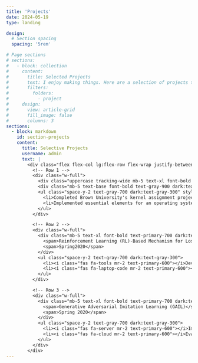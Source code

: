 ```yaml
---
title: 'Projects'
date: 2024-05-19
type: landing

design:
  # Section spacing
  spacing: '5rem'

# Page sections
# sections:
#   - block: collection
#     content:
#       title: Selected Projects
#       text: I enjoy making things. Here are a selection of projects that I have worked on over the years.
#       filters:
#         folders:
#           - project
#     design:
#       view: article-grid
#       fill_image: false
#       columns: 3
sections:
  - block: markdown
    id: section-projects
    content:
      title: Selective Projects
      username: admin
      text: |
        <div class="flex flex-col lg:flex-row flex-wrap justify-between mx-auto gap-6 px-6 md:px-0">
          <!-- Row 1 -->
          <div class="w-full">
            <div class="uppercase tracking-wide mb-5 text-xl font-bold text-primary-700 dark:text-primary-200 flex justify-between items-center">Operating System Implementation</div>
            <div class="mb-5 text-base font-bold text-gray-900 dark:text-white flex justify-between items-center">Spring 2024</div>
            <ul class="space-y-2 text-gray-700 dark:text-gray-300" style="text-align: justify;">
              <li>Completed Brown University's kernel assignment project to build a simple operating system called Weenix.</li>
              <li>Implemented essential elements for an operating systems, including but not limited to process, thread, scheduler, virtual file system, and virtual memory.</li>
            </ul>
          </div>

          <!-- Row 2 -->
          <div class="w-full">
            <div class="mb-5 text-xl font-bold text-primary-700 dark:text-primary-200 flex justify-between items-center">
              <span>Reinforcement Learning (RL)-Based Mechanism for Loss Reduction during the COVID-19 Outbreak</span>
              <span>Spring2020</span>
            </div>
            <ul class="space-y-2 text-gray-700 dark:text-gray-300">
              <li><i class="fas fa-tools mr-2 text-primary-600"></i>Developed RL-based algorithms to provide appropriate business strategies for the food and beverage industry.</li>
              <li><i class="fas fa-laptop-code mr-2 text-primary-600"></i>Simulated the proposed RL-based algorithms to verify the superiority of our proposed methods in comparison to baselines.</li>
            </ul>
          </div>

          <!-- Row 3 -->
          <div class="w-full">
            <div class="mb-5 text-xl font-bold text-primary-700 dark:text-primary-200 flex justify-between items-center">
              <span>Generative Adversarial Imitation Learning (GAIL)</span>
              <span>Spring 2020</span>
            </div>
            <ul class="space-y-2 text-gray-700 dark:text-gray-300">
              <li><i class="fas fa-server mr-2 text-primary-600"></i>Implemented an imitation learning algorithm that can be scaled up to large and high-dimensional environments with Python.</li>
              <li><i class="fas fa-cloud mr-2 text-primary-600"></i>Evaluated the imitation algorithm in the OpenAI environment such as Pendulum and Cartpole and showed that the proposed GAIL algorithm outperforms the common baseline, Behavior Cloning.</li>
            </ul>
          </div>
        </div>
---
```

